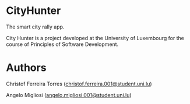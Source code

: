 CityHunter
==========

The smart city rally app.

City Hunter is a project developed at the University of Luxembourg for the course of Principles of Software Development.

Authors
=======

Christof Ferreira Torres (christof.ferreira.001@student.uni.lu)

Angelo Migliosi (angelo.migliosi.001@student.uni.lu)
